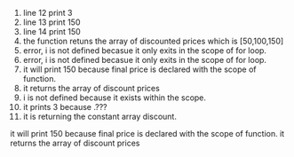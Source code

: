 <ol>
  <li>line 12 print 3 </li>
  <li>line 13 print 150</li>
  <li>line 14 print 150</li>
  <li>the function retuns the array of discounted prices which is [50,100,150]</li>
  <li>error, i is not defined becasue it only exits in the scope of for loop.</li>
  <li>error, i is not defined becasue it only exits in the scope of for loop.</li>
  <li>it will print 150 because final price is declared with the scope of function. </li>
  <li>it returns the array of discount prices </li>
  <li>i is not defined because it exists within the scope.</li>
  <li>it prints 3 because .???</li>
  <li>it is returning the constant array discount. </li>
</ol>


it will print 150 because final price is declared with the scope of function. 
it returns the array of discount prices 

